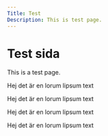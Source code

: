 ```yaml
---
Title: Test
Description: This is test page.
---
```


Test sida
==========================

This is a test page. 

<div class = "testbox">
    <p>Hej det är en lorum lipsum text</p>
</div>

<div class = "testbox1">
    <p>Hej det är en lorum lipsum text</p>
</div>

<div class = "testbox2">
    <p>Hej det är en lorum lipsum text</p>
</div>

<div class = "testbox3">
    <p>Hej det är en lorum lipsum text</p>
</div>

